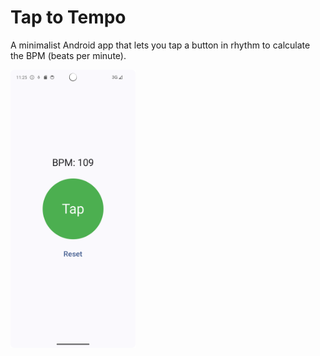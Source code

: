 # Tap to Tempo

A minimalist Android app that lets you tap a button in rhythm to calculate the BPM (beats per minute).  

<img src="img/screenshot.png" width="200">

